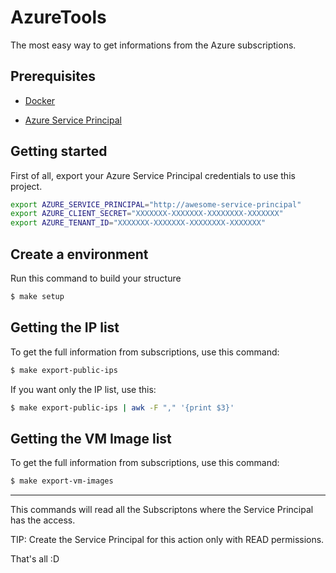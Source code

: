# AzureTools

The most easy way to get informations from the Azure subscriptions.

## Prerequisites

* [Docker](https://docs.docker.com/install/)

* [Azure Service Principal](https://docs.microsoft.com/en-us/cli/azure/create-an-azure-service-principal-azure-cli?view=azure-cli-latest)

## Getting started

First of all, export your Azure Service Principal credentials to use this project.

```bash
export AZURE_SERVICE_PRINCIPAL="http://awesome-service-principal"
export AZURE_CLIENT_SECRET="XXXXXXX-XXXXXXX-XXXXXXXX-XXXXXXX"
export AZURE_TENANT_ID="XXXXXXX-XXXXXXX-XXXXXXXX-XXXXXXX"
```

## Create a environment

Run this command to build your structure

```bash
$ make setup
```

## Getting the IP list

To get the full information from subscriptions, use this command:

```bash
$ make export-public-ips
```
If you want only the IP list, use this:

```bash
$ make export-public-ips | awk -F "," '{print $3}'
```

## Getting the VM Image list

To get the full information from subscriptions, use this command:

```bash
$ make export-vm-images
```
---
This commands will read all the Subscriptons where the Service Principal has the access.

TIP: Create the Service Principal for this action only with READ permissions.

That's all :D
